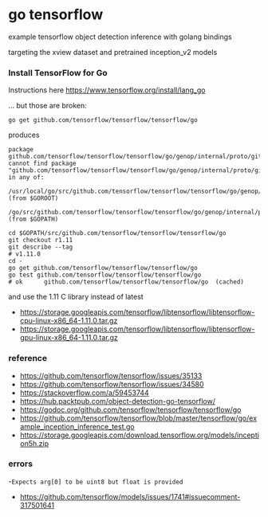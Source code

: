 go tensorflow
===

example tensorflow object detection inference with golang bindings

targeting the xview dataset and pretrained inception_v2 models

### Install TensorFlow for Go

Instructions here https://www.tensorflow.org/install/lang_go

... but those are broken:

```shell script
go get github.com/tensorflow/tensorflow/tensorflow/go
```
produces
```text
package github.com/tensorflow/tensorflow/tensorflow/go/genop/internal/proto/github.com/tensorflow/tensorflow/tensorflow/go/core: cannot find package "github.com/tensorflow/tensorflow/tensorflow/go/genop/internal/proto/github.com/tensorflow/tensorflow/tensorflow/go/core" in any of:
        /usr/local/go/src/github.com/tensorflow/tensorflow/tensorflow/go/genop/internal/proto/github.com/tensorflow/tensorflow/tensorflow/go/core (from $GOROOT)
        /go/src/github.com/tensorflow/tensorflow/tensorflow/go/genop/internal/proto/github.com/tensorflow/tensorflow/tensorflow/go/core (from $GOPATH)
```

```shell script
cd $GOPATH/src/github.com/tensorflow/tensorflow/tensorflow/go
git checkout r1.11
git describe --tag
# v1.11.0
cd -
go get github.com/tensorflow/tensorflow/tensorflow/go
go test github.com/tensorflow/tensorflow/tensorflow/go
# ok      github.com/tensorflow/tensorflow/tensorflow/go  (cached)
```

and use the 1.11 C library instead of latest
- https://storage.googleapis.com/tensorflow/libtensorflow/libtensorflow-cpu-linux-x86_64-1.11.0.tar.gz
- https://storage.googleapis.com/tensorflow/libtensorflow/libtensorflow-gpu-linux-x86_64-1.11.0.tar.gz


### reference
- https://github.com/tensorflow/tensorflow/issues/35133
- https://github.com/tensorflow/tensorflow/issues/34580
- https://stackoverflow.com/a/59453744
- https://hub.packtpub.com/object-detection-go-tensorflow/
- https://godoc.org/github.com/tensorflow/tensorflow/tensorflow/go
- https://github.com/tensorflow/tensorflow/blob/master/tensorflow/go/example_inception_inference_test.go
- https://storage.googleapis.com/download.tensorflow.org/models/inception5h.zip




### errors
-`Expects arg[0] to be uint8 but float is provided`
  - https://github.com/tensorflow/models/issues/1741#issuecomment-317501641
